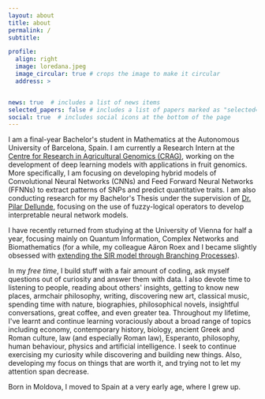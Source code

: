 ```yaml
---
layout: about
title: about
permalink: /
subtitle: 

profile:
  align: right
  image: loredana.jpeg
  image_circular: true # crops the image to make it circular
  address: >


news: true  # includes a list of news items
selected_papers: false # includes a list of papers marked as "selected={true}"
social: true  # includes social icons at the bottom of the page
---
```


I am a final-year Bachelor's student in Mathematics at the Autonomous University of Barcelona, Spain. I am currently a Research Intern at the [Centre for Research in Agricultural Genomics (CRAG)](https://www.cragenomica.es/), working on the development of deep learning models with applications in fruit genomics. More specifically, I am focusing on developing hybrid models of Convolutional Neural Networks (CNNs) and Feed Forward Neural Networks (FFNNs) to extract patterns of SNPs and predict quantitative traits. I am also conducting research for my Bachelor's Thesis under the supervision of [Dr. Pilar Dellunde](https://www.uab.cat/web/el-departament/pilar-dellunde-1260171823608.html), focusing on the use of fuzzy-logical operators to develop interpretable neural network models.

I have recently returned from studying at the University of Vienna for half a year, focusing mainly on Quantum Information, Complex Networks and Biomathematics (for a while, my colleague Aäron Roex and I became slightly obsessed with [extending the SIR model through Branching Processes](https://github.com/loredanasandu/sir-branching-processes)).

In my _free time_, I build stuff with a fair amount of coding, ask myself questions out of curiosity and answer them with data. I also devote time to listening to people, reading about others' insights, getting to know new places, armchair philosophy, writing, discovering new art, classical music, spending time with nature, biographies, philosophical novels, insightful conversations, great coffee, and even greater tea. Throughout my lifetime, I've learnt and continue learning voraciously about a broad range of topics including economy, contemporary history, biology, ancient Greek and Roman culture, law (and especially Roman law), Esperanto, philosophy, human behaviour, physics and artificial intelligence. I seek to continue exercising my curiosity while discovering and building new things. Also, developing my focus on things that are worth it, and trying not to let my attention span decrease.

Born in Moldova, I moved to Spain at a very early age, where I grew up.